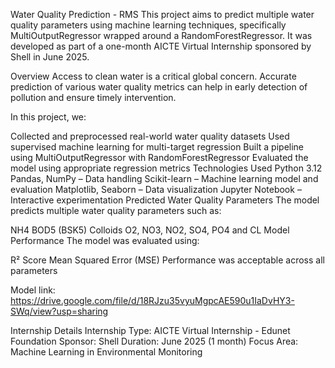 Water Quality Prediction - RMS
This project aims to predict multiple water quality parameters using machine learning techniques, specifically MultiOutputRegressor wrapped around a RandomForestRegressor. It was developed as part of a one-month AICTE Virtual Internship sponsored by Shell in June 2025.

Overview
Access to clean water is a critical global concern. Accurate prediction of various water quality metrics can help in early detection of pollution and ensure timely intervention.

In this project, we:

Collected and preprocessed real-world water quality datasets
Used supervised machine learning for multi-target regression
Built a pipeline using MultiOutputRegressor with RandomForestRegressor
Evaluated the model using appropriate regression metrics
Technologies Used
Python 3.12
Pandas, NumPy – Data handling
Scikit-learn – Machine learning model and evaluation
Matplotlib, Seaborn – Data visualization
Jupyter Notebook – Interactive experimentation
Predicted Water Quality Parameters
The model predicts multiple water quality parameters such as:

NH4
BOD5 (BSK5)
Colloids
O2, NO3, NO2, SO4, PO4 and
CL
Model Performance
The model was evaluated using:

R² Score
Mean Squared Error (MSE)
Performance was acceptable across all parameters

Model link:
https://drive.google.com/file/d/18RJzu35vyuMgpcAE590u1IaDvHY3-SWq/view?usp=sharing

Internship Details
Internship Type: AICTE Virtual Internship - Edunet Foundation
Sponsor: Shell
Duration: June 2025 (1 month)
Focus Area: Machine Learning in Environmental Monitoring

